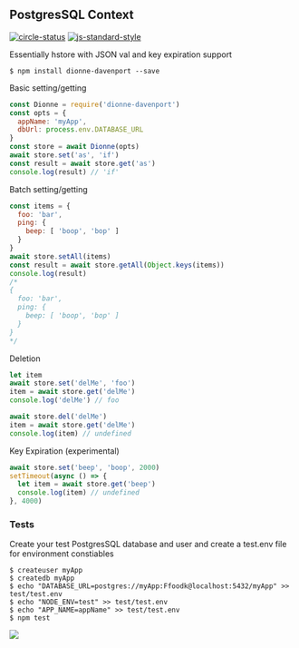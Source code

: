 ## PostgresSQL Context

[![circle-status](https://circleci.com/gh/recursivefunk/dionne.png?circle-token=b071c5f82e8c33880dc87eb169d67434c65531b0)](https://circleci.com/)
[![js-standard-style](https://img.shields.io/badge/code%20style-standard-brightgreen.svg)](http://standardjs.com)

Essentially hstore with JSON val and key expiration support

```
$ npm install dionne-davenport --save
```

Basic setting/getting

```javascript
const Dionne = require('dionne-davenport')
const opts = {
  appName: 'myApp',
  dbUrl: process.env.DATABASE_URL
}
const store = await Dionne(opts)
await store.set('as', 'if')
const result = await store.get('as')
console.log(result) // 'if'
```

Batch setting/getting

```javascript
const items = {
  foo: 'bar',
  ping: {
    beep: [ 'boop', 'bop' ]
  }
}
await store.setAll(items)
const result = await store.getAll(Object.keys(items))
console.log(result)
/*
{
  foo: 'bar',
  ping: {
    beep: [ 'boop', 'bop' ]
  }
}
*/
```

Deletion

```javascript
let item
await store.set('delMe', 'foo')
item = await store.get('delMe')
console.log('delMe') // foo

await store.del('delMe')
item = await store.get('delMe')
console.log(item) // undefined
```

Key Expiration (experimental)

```javascript
await store.set('beep', 'boop', 2000)
setTimeout(async () => {
  let item = await store.get('beep')
  console.log(item) // undefined
}, 4000)
```

### Tests
Create your test PostgresSQL database and user and create a test.env file for environment constiables

```
$ createuser myApp
$ createdb myApp
$ echo "DATABASE_URL=postgres://myApp:Ffoodk@localhost:5432/myApp" >> test/test.env
$ echo "NODE_ENV=test" >> test/test.env
$ echo "APP_NAME=appName" >> test/test.env
$ npm test
```

![](http://i.imgur.com/yh2In1R.gif)
